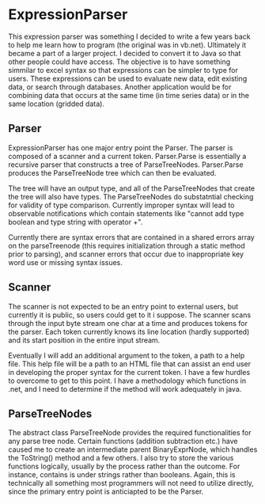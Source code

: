 # ExpressionParser
This expression parser was something I decided to write a few years back to help me learn how to program (the original was in vb.net).  Ultimately it became a part of a larger project. I decided to convert it to Java so that other people could have access. The objective is to have something simmilar to excel syntax so that expressions can be simpler to type for users.  These expressions can be used to evaluate new data, edit existing data, or search through databases.  Another application would be for combining data that occurs at the same time (in time series data) or in the same location (gridded data). 

## Parser
ExpressionParser has one major entry point the Parser.  The parser is composed of a scanner and a current token. Parser.Parse is essentially a recursive parser that constructs a tree of ParseTreeNodes. Parser.Parse produces the ParseTreeNode tree which can then be evaluated.

The tree will have an output type, and all of the ParseTreeNodes that create the tree will also have types. The ParseTreeNodes do substatntial checking for validity of type comparison. Currently improper syntax will lead to observable notifications which contain statements like "cannot add type boolean and type string with operator +".  

Currently there are syntax errors that are contained in a shared errors array on the parseTreenode (this requires initialization through a static method prior to parsing), and scanner errors that occur due to inappropriate key word use or missing syntax issues.

## Scanner
The scanner is not expected to be an entry point to external users, but currently it is public, so users could get to it i suppose.  The scanner scans through the input byte stream one char at a time and produces tokens for the parser.  Each token currently knows its line location (hardly supported) and its start position in the entire input stream. 

Eventually I will add an additional argument to the token, a path to a help file.  This help file will be a path to an HTML file that can assist an end user in developing the proper syntax for the current token. I have a few hurdles to overcome to get to this point. I have a methodology which functions in .net, and I need to determine if the method will work adequately in java.

## ParseTreeNodes
The abstract class ParseTreeNode provides the required functionalities for any parse tree node. Certain functions (addition subtraction etc.) have caused me to create an intermediate parent BinaryExprNode, which handles the ToString() method and a few others. I also try to store the various functions logically, usually by the process rather than the outcome. For instance, contains is under strings rather than booleans.  Again, this is technically all something most programmers will not need to utilize directly, since the primary entry point is anticiapted to be the Parser.
